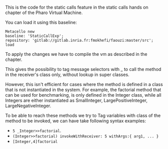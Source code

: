 This is the code for the static calls feature in the static calls hands on chapter of the Pharo Virtual Machine.

You can load it using this baseline:

```
Metacello new
baseline: 'StaticCallExp';
repository: 'gitlab://gitlab.inria.fr:fmokhefi/faouzi:master/src';
load
```
To apply the changes we have to compile the vm as described in the chapter.


This gives the possibility to tag message selectors with _ to call the method in the receiver's class only, without lookup in super classes.

However, this isn't efficient for cases where the method is defined in a class that is not instantiated in the system. For example, the factorial method that can be used for benchmarking, is only defined in the Integer class, while all Integers are either instantiated as SmallInteger, LargePositiveInteger, LargeNegativeInteger.

To be able to reach these methods we try to Tag variables with class of the method to be invoked, we can have take following syntax examples:
- ``` 5 _Integer>>factorial ```. 
- ``` (Integer>>factorial) invokeWithReceiver: 5 withArgs:{ arg1, ... } ``` 
- ``` [Integer,4]factorial  ```

